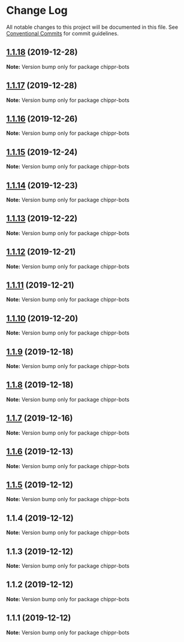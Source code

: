 # Change Log

All notable changes to this project will be documented in this file.
See [Conventional Commits](https://conventionalcommits.org) for commit guidelines.

## [1.1.18](https://github.com/chippr-robotics/chippr-bots/compare/v1.0.1...v1.1.18) (2019-12-28)

**Note:** Version bump only for package chippr-bots





## [1.1.17](https://github.com/chippr-robotics/chippr-bots/compare/v1.1.16...v1.1.17) (2019-12-28)

**Note:** Version bump only for package chippr-bots





## [1.1.16](https://github.com/chippr-robotics/chippr-bots/compare/v1.1.15...v1.1.16) (2019-12-26)

**Note:** Version bump only for package chippr-bots





## [1.1.15](https://github.com/chippr-robotics/chippr-bots/compare/v1.1.14...v1.1.15) (2019-12-24)

**Note:** Version bump only for package chippr-bots





## [1.1.14](https://github.com/chippr-robotics/chippr-bots/compare/v1.1.13...v1.1.14) (2019-12-23)

**Note:** Version bump only for package chippr-bots





## [1.1.13](https://github.com/chippr-robotics/chippr-bots/compare/v1.1.12...v1.1.13) (2019-12-22)

**Note:** Version bump only for package chippr-bots





## [1.1.12](https://github.com/chippr-robotics/chippr-bots/compare/v1.1.11...v1.1.12) (2019-12-21)

**Note:** Version bump only for package chippr-bots





## [1.1.11](https://github.com/chippr-robotics/chippr-bots/compare/v1.1.10...v1.1.11) (2019-12-21)

**Note:** Version bump only for package chippr-bots





## [1.1.10](https://github.com/chippr-robotics/chippr-bots/compare/v1.1.9...v1.1.10) (2019-12-20)

**Note:** Version bump only for package chippr-bots





## [1.1.9](https://github.com/chippr-robotics/chippr-bots/compare/v1.1.8...v1.1.9) (2019-12-18)

**Note:** Version bump only for package chippr-bots





## [1.1.8](https://github.com/chippr-robotics/chippr-bots/compare/v1.1.7...v1.1.8) (2019-12-18)

**Note:** Version bump only for package chippr-bots





## [1.1.7](https://github.com/chippr-robotics/chippr-bots/compare/v1.1.6...v1.1.7) (2019-12-16)

**Note:** Version bump only for package chippr-bots





## [1.1.6](https://github.com/chippr-robotics/chippr-bots/compare/v1.1.5...v1.1.6) (2019-12-13)

**Note:** Version bump only for package chippr-bots





## [1.1.5](https://github.com/chippr-robotics/chippr-bots/compare/v1.1.4...v1.1.5) (2019-12-12)

**Note:** Version bump only for package chippr-bots





## 1.1.4 (2019-12-12)

**Note:** Version bump only for package chippr-bots





## 1.1.3 (2019-12-12)

**Note:** Version bump only for package chippr-bots





## 1.1.2 (2019-12-12)

**Note:** Version bump only for package chippr-bots





## 1.1.1 (2019-12-12)

**Note:** Version bump only for package chippr-bots

